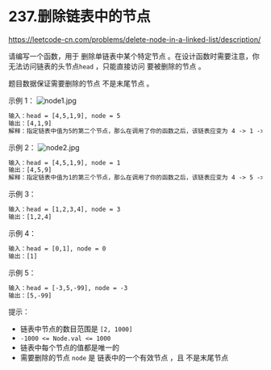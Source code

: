 # 237.删除链表中的节点

<https://leetcode-cn.com/problems/delete-node-in-a-linked-list/description/>

请编写一个函数，用于 删除单链表中某个特定节点 。在设计函数时需要注意，你无法访问链表的头节点`head` ，只能直接访问 要被删除的节点 。

题目数据保证需要删除的节点 不是末尾节点 。

示例 1：
![node1.jpg](https://assets.leetcode.com/uploads/2020/09/01/node1.jpg)

```txt
输入：head = [4,5,1,9], node = 5
输出：[4,1,9]
解释：指定链表中值为5的第二个节点，那么在调用了你的函数之后，该链表应变为 4 -> 1 -> 9
```

示例 2：
![node2.jpg](https://assets.leetcode.com/uploads/2020/09/01/node2.jpg)

```txt
输入：head = [4,5,1,9], node = 1
输出：[4,5,9]
解释：指定链表中值为1的第三个节点，那么在调用了你的函数之后，该链表应变为 4 -> 5 -> 9
```

示例 3：

```txt
输入：head = [1,2,3,4], node = 3
输出：[1,2,4]
```

示例 4：

```txt
输入：head = [0,1], node = 0
输出：[1]
```

示例 5：

```txt
输入：head = [-3,5,-99], node = -3
输出：[5,-99]
```

提示：

- 链表中节点的数目范围是 `[2, 1000]`
- `-1000 <= Node.val <= 1000`
- 链表中每个节点的值都是唯一的
- 需要删除的节点 `node` 是 链表中的一个有效节点 ，且 不是末尾节点
